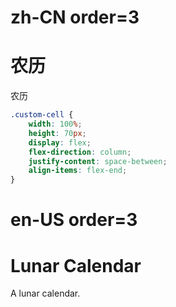 # zh-CN order=3

# 农历

农历

```css
.custom-cell {
    width: 100%;
    height: 70px;
    display: flex;
    flex-direction: column;
    justify-content: space-between;
    align-items: flex-end;
}
```

# en-US order=3

# Lunar Calendar

A lunar calendar.
